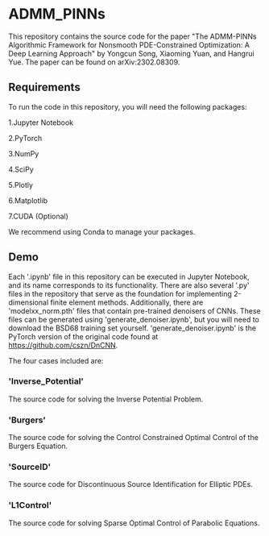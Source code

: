 # ADMM_PINNs
This repository contains the source code for the paper "The ADMM-PINNs Algorithmic Framework for Nonsmooth PDE-Constrained Optimization: A Deep Learning Approach" by Yongcun Song, Xiaoming Yuan, and Hangrui Yue. The paper can be found on arXiv:2302.08309.
## Requirements
To run the code in this repository, you will need the following packages:

1.Jupyter Notebook

2.PyTorch

3.NumPy

4.SciPy

5.Plotly

6.Matplotlib

7.CUDA (Optional)

We recommend using Conda to manage your packages.
## Demo
Each '.ipynb' file in this repository can be executed in Jupyter Notebook, and its name corresponds to its functionality. There are also several '.py' files in the repository that serve as the foundation for implementing 2-dimensional finite element methods. Additionally, there are 'modelxx_norm.pth' files that contain pre-trained denoisers of CNNs. These files can be generated using 'generate_denoiser.ipynb', but you will need to download the BSD68 training set yourself. 'generate_denoiser.ipynb' is the PyTorch version of the original code found at https://github.com/cszn/DnCNN.

The four cases included are:
### 'Inverse_Potential'
The source code for solving the Inverse Potential Problem.
### 'Burgers'
The source code for solving the Control Constrained Optimal Control of the Burgers Equation.
### 'SourceID'
The source code for Discontinuous Source Identification for Elliptic PDEs.
### 'L1Control'
The source code for solving Sparse Optimal Control of Parabolic Equations. 
